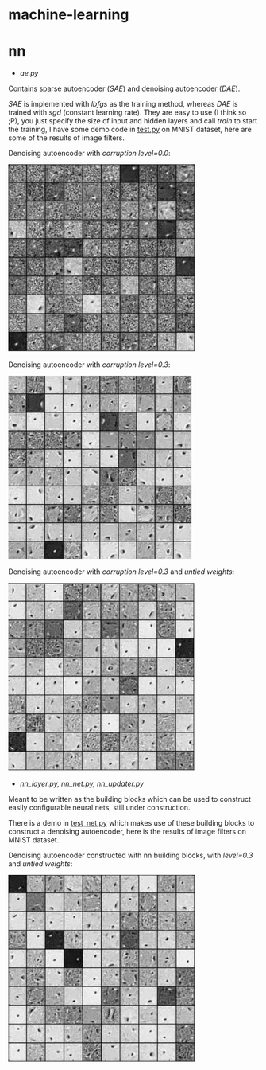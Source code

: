 machine-learning
================

# nn
* *ae.py*

Contains sparse autoencoder (*SAE*) and denoising autoencoder (*DAE*).

*SAE* is implemented with *lbfgs* as the training method, whereas *DAE* is trained with *sgd* (constant learning rate). They are easy to use (I think so ;P), you just specify the size of input and hidden layers and call *train* to start the training, I have some demo code in [test.py](test.py) on MNIST dataset, here are some of the results of image filters.

Denoising autoencoder with *corruption level=0.0*:

![alt text](pic/dae_filter_level_0.png)

Denoising autoencoder with *corruption level=0.3*:

![alt text](pic/dae_filter_level_30.png)

Denoising autoencoder with *corruption level=0.3* and *untied weights*:

![alt text](pic/dae_filter_level_30_untied.png)

* *nn_layer.py, nn_net.py, nn_updater.py*

Meant to be written as the building blocks which can be used to construct easily configurable neural nets, still under construction. 

There is a demo in [test_net.py](test_net.py) which makes use of these building blocks to construct a denoising autoencoder, here is the results of image filters on MNIST dataset.

Denoising autoencoder constructed with nn building blocks, with *level=0.3* and *untied weights*:

![alt text](pic/nn_dae_filter_level_30_untied_sgd.png)
